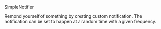SimpleNotifier

Remond yourself of something by creating custom notification. 
The notification can be set to happen at a random time with a given frequency.
